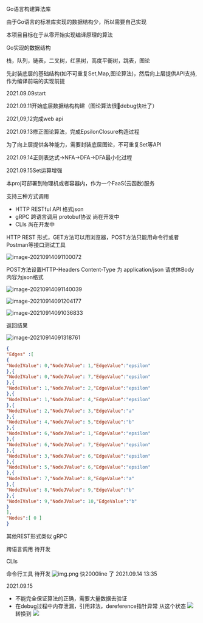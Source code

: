 Go语言构建算法库

由于Go语言的标准库实现的数据结构少，所以需要自己实现

本项目目标在于从零开始实现编译原理的算法

Go实现的数据结构

栈，队列，链表，二叉树，红黑树，高度平衡树，跳表，图论

先封装底层的基础结构(如不可重复Set,Map,图论算法)，然后向上层提供API支持,作为编译前端的实现前提

2021.09.09start

2021.09.11开始底层数据结构构建（图论算法很🤢debug快吐了）

2021,09,12完成web api

2021.09.13修正图论算法，完成EpsilonClosure构造过程

为了向上层提供各种能力，需要封装底层图论，不可重复Set等API

2021.09.14正则表达式->NFA->DFA->DFA最小化过程

2021.09.15Set运算增强

本proj可部署到物理机或者容器内，作为一个FaaS(云函数)服务

支持三种方式调用

- HTTP RESTful API 格式json
- gRPC 跨语言调用 protobuf协议 尚在开发中
- CLIs 尚在开发中

HTTP REST 形式，GET方法可以用浏览器，POST方法只能用命令行或者Postman等接口测试工具

![image-20210914091100072](https://v.hualingnan.site/typora/image-20210914091100072.png)

POST方法设置HTTP-Headers Content-Type 为 application/json 请求体Body内容为json格式

![image-20210914091140039](https://v.hualingnan.site/typora/image-20210914091140039.png)

![image-20210914091204177](https://v.hualingnan.site/typora/image-20210914091204177.png)

![image-20210914091036833](https://v.hualingnan.site/typora/image-20210914091036833.png)

返回结果

![image-20210914091318761](https://v.hualingnan.site/typora/image-20210914091318761.png)


```json
{
"Edges" :[
{
"NodeIValue": 0,"NodeJValue": 1,"EdgeValue":"epsilon"
},{
"NodeIValue": 0,"NodeJValue": 7,"EdgeValue":"epsilon"
},{
"NodeIValue": 1,"NodeJValue": 2,"EdgeValue":"epsilon"
},{
"NodeIValue": 1,"NodeJValue": 4,"EdgeValue":"epsilon"
},{
"NodeIValue": 2,"NodeJValue": 3,"EdgeValue":"a"
},{
"NodeIValue": 4,"NodeJValue": 5,"EdgeValue":"b"
},{
"NodeIValue": 6,"NodeJValue": 1,"EdgeValue":"epsilon"
},{
"NodeIValue": 6,"NodeJValue": 7,"EdgeValue":"epsilon"
},{
"NodeIValue": 3,"NodeJValue": 6,"EdgeValue":"epsilon"
},{
"NodeIValue": 5,"NodeJValue": 6,"EdgeValue":"epsilon"
},{
"NodeIValue": 7,"NodeJValue": 8,"EdgeValue":"a"
},{
"NodeIValue": 8,"NodeJValue": 9,"EdgeValue":"b"
},{
"NodeIValue": 9,"NodeJValue": 10,"EdgeValue":"b"
}
],
"Nodes":[ 0 ]
}
```
其他REST形式类似
gRPC

跨语言调用
待开发

CLIs

命令行工具
待开发
![img.png](https://v.hualingnan.site/typora/img.png) 快2000line 了 
2021.09.14 13:35 

2021.09.15 
- 不能完全保证算法的正确，需要大量数据去验证
- 在debug过程中内存泄漏，引用非法，dereference指针异常
从这个状态
![](https://v.hualingnan.site/typora/nfa1_1.jpeg) 
转换到
![](https://v.hualingnan.site/typora/dfa1_1.jpeg)